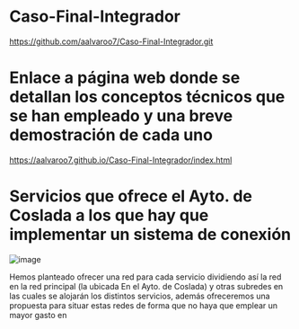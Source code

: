 # Caso-Final-Integrador
https://github.com/aalvaroo7/Caso-Final-Integrador.git

# Enlace a página web donde se detallan los conceptos técnicos que se han empleado y una breve demostración de cada uno

https://aalvaroo7.github.io/Caso-Final-Integrador/index.html

# Servicios que ofrece el Ayto. de Coslada a los que hay que implementar un sistema de conexión

![image](https://github.com/user-attachments/assets/cb0bc9ed-2afb-47b4-ac5c-1d4304016382)

Hemos planteado ofrecer una red para cada servicio dividiendo así la red en la red principal (la ubicada En el Ayto. de Coslada) y otras subredes en las cuales se alojarán los distintos servicios, además ofreceremos una propuesta para situar estas redes de forma que no haya que emplear un mayor gasto en 

